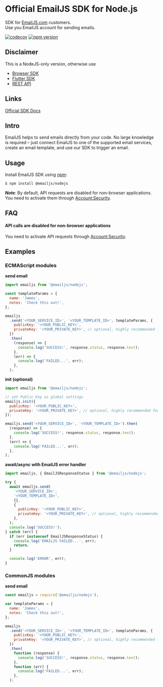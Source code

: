 # Official EmailJS SDK for Node.js

SDK for [EmailJS.com](https://www.emailjs.com) customers.
\
Use you EmailJS account for sending emails.

[![codecov](https://codecov.io/gh/emailjs-com/emailjs-nodejs/branch/main/graph/badge.svg)](https://codecov.io/gh/emailjs-com/emailjs-nodejs)
[![npm version](https://img.shields.io/npm/v/@emailjs/nodejs.svg)](https://www.npmjs.com/package/@emailjs/nodejs)

## Disclaimer

This is a NodeJS-only version, otherwise use
- [Browser SDK](https://www.npmjs.com/package/@emailjs/browser)
- [Flutter SDK](https://pub.dev/packages/emailjs)
- [REST API](https://www.emailjs.com/docs/rest-api/send/)

## Links

[Official SDK Docs](https://www.emailjs.com/docs)

## Intro

EmailJS helps to send emails directly from your code.
No large knowledge is required – just connect EmailJS to one of the supported
email services, create an email template, and use our SDK
to trigger an email.

## Usage

Install EmailJS SDK using [npm](https://www.npmjs.com/):

```bash
$ npm install @emailjs/nodejs
```

***Note***: By default, API requests are disabled for non-browser applications.
You need to activate them through [Account:Security](https://dashboard.emailjs.com/admin/account/security).

## FAQ

#### API calls are disabled for non-browser applications
You need to activate API requests
through [Account:Security](https://dashboard.emailjs.com/admin/account/security).

## Examples

### ECMAScript modules

**send email**

```js
import emailjs from '@emailjs/nodejs';

const templateParams = {
  name: 'James',
  notes: 'Check this out!',
};

emailjs
  .send('<YOUR_SERVICE_ID>', '<YOUR_TEMPLATE_ID>', templateParams, {
    publicKey: '<YOUR_PUBLIC_KEY>',
    privateKey: '<YOUR_PRIVATE_KEY>', // optional, highly recommended for security reasons
  })
  .then(
    (response) => {
      console.log('SUCCESS!', response.status, response.text);
    },
    (err) => {
      console.log('FAILED...', err);
    },
  );
```

**init (optional)**

```js
import emailjs from '@emailjs/nodejs';

// set Public Key as global settings
emailjs.init({
  publicKey: '<YOUR_PUBLIC_KEY>',
  privateKey: '<YOUR_PRIVATE_KEY>', // optional, highly recommended for security reasons
});

emailjs.send('<YOUR_SERVICE_ID>', '<YOUR_TEMPLATE_ID>').then(
  (response) => {
    console.log('SUCCESS!', response.status, response.text);
  },
  (err) => {
    console.log('FAILED...', err);
  },
);
```

**await/async with EmailJS error handler**

```js
import emailjs, { EmailJSResponseStatus } from '@emailjs/nodejs';

try {
  await emailjs.send(
    '<YOUR_SERVICE_ID>',
    '<YOUR_TEMPLATE_ID>',
    {},
    {
      publicKey: '<YOUR_PUBLIC_KEY>',
      privateKey: '<YOUR_PRIVATE_KEY>', // optional, highly recommended for security reasons
    },
  );
  console.log('SUCCESS!');
} catch (err) {
  if (err instanceof EmailJSResponseStatus) {
    console.log('EMAILJS FAILED...', err);
    return;
  }

  console.log('ERROR', err);
}
```

### CommonJS modules

**send email**

```js
const emailjs = require('@emailjs/nodejs');

var templateParams = {
  name: 'James',
  notes: 'Check this out!',
};

emailjs
  .send('<YOUR_SERVICE_ID>', '<YOUR_TEMPLATE_ID>', templateParams, {
    publicKey: '<YOUR_PUBLIC_KEY>',
    privateKey: '<YOUR_PRIVATE_KEY>', // optional, highly recommended for security reasons
  })
  .then(
    function (response) {
      console.log('SUCCESS!', response.status, response.text);
    },
    function (err) {
      console.log('FAILED...', err);
    },
  );
```
